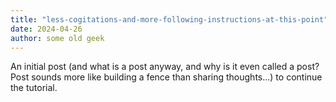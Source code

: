 ```yaml
---
title: "less-cogitations-and-more-following-instructions-at-this-point"
date: 2024-04-26
author: some old geek
---
```


An initial post (and what is a post anyway, and why is it even called a post? Post sounds more like building a fence than sharing thoughts...) to continue the tutorial. 
